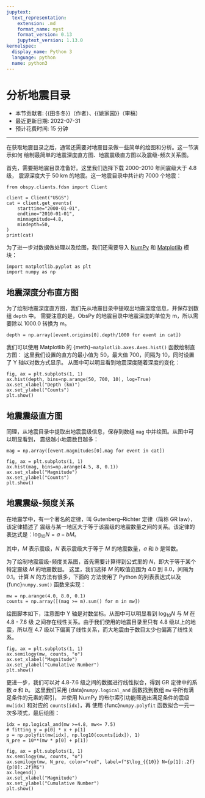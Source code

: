 ```yaml
---
jupytext:
  text_representation:
    extension: .md
    format_name: myst
    format_version: 0.13
    jupytext_version: 1.13.0
kernelspec:
  display_name: Python 3
  language: python
  name: python3
---
```


# 分析地震目录

- 本节贡献者: {{田冬冬}}（作者）、{{姚家园}}（审稿）
- 最近更新日期: 2022-07-31
- 预计花费时间: 15 分钟

---

在获取地震目录之后，通常还需要对地震目录做一些简单的绘图和分析。这一节演示如何
绘制最简单的地震深度直方图、地震震级直方图以及震级-频次关系图。

首先，需要把地震目录准备好。这里我们选择下载 2000–2010 年间震级大于 4.8 级，
震源深度大于 50 km 的地震。这一地震目录中共计约 7000 个地震：
```{code-cell} ipython3
from obspy.clients.fdsn import Client

client = Client("USGS")
cat = client.get_events(
    starttime="2000-01-01",
    endtime="2010-01-01",
    minmagnitude=4.8,
    mindepth=50,
)
print(cat)
```

为了进一步对数据做处理以及绘图，我们还需要导入 [NumPy](https://numpy.org/)
和 [Matplotlib](https://matplotlib.org/) 模块：
```{code-cell} ipython3
import matplotlib.pyplot as plt
import numpy as np
```

## 地震深度分布直方图

为了绘制地震深度直方图，我们先从地震目录中提取出地震深度信息，并保存到数组 `depth` 中。
需要注意的是，ObsPy 的地震目录中地震深度的单位为 m，所以需要除以 1000.0 转换为 m。

```{code-cell} ipython3
depth = np.array([event.origins[0].depth/1000 for event in cat])
```

我们可以使用 Matplotlib 的 {meth}`~matplotlib.axes.Axes.hist()` 函数绘制直方图：
这里我们设置的直方的最小值为 50，最大值 700，间隔为 10，同时设置了 Y 轴以对数方式显示。
从图中可以明显看到地震深度随着深度的变化：
```{code-cell} ipython3
fig, ax = plt.subplots(1, 1)
ax.hist(depth, bins=np.arange(50, 700, 10), log=True)
ax.set_xlabel("Depth (km)")
ax.set_ylabel("Counts")
plt.show()
```

## 地震震级直方图

同理，从地震目录中提取出地震震级信息，保存到数组 `mag` 中并绘图。从图中可以明显看到，
震级越小地震数目越多：

```{code-cell} ipython3
mag = np.array([event.magnitudes[0].mag for event in cat])

fig, ax = plt.subplots(1, 1)
ax.hist(mag, bins=np.arange(4.5, 8, 0.1))
ax.set_xlabel("Magnitude")
ax.set_ylabel("Counts")
plt.show()
```

## 地震震级-频度关系

在地震学中，有一个著名的定律，叫 Gutenberg–Richter 定律（简称 GR law），该定律描述了
震级与某一地区大于等于该震级的地震数量之间的关系。该定律的表达式是：$\log_{10} N = a - b M$。

其中，$M$ 表示震级，$N$ 表示震级大于等于 $M$ 的地震数量，$a$ 和 $b$ 是常数。

为了绘制地震震级-频度关系图，首先需要计算得到公式里的 $N$，即大于等于某个特定震级 $M$ 的地震数目。
这里，我们选择 $M$ 的取值范围为 4.0 到 8.0，间隔为 0.1。计算 $N$ 的方法有很多，下面的
方法使用了 Python 的列表表达式以及 {func}`numpy.sum()` 函数来实现：
```{code-cell} ipython3
mw = np.arange(4.0, 8.0, 0.1)
counts = np.array([(mag >= m).sum() for m in mw])
```

绘图脚本如下，注意图中 Y 轴是对数坐标。从图中可以明显看到 $\log_{10}N$ 与 $M$ 在 4.8 - 7.6 级
之间存在线性关系。由于我们使用的地震目录里只有 4.8 级以上的地震，所以在 4.7 级以下偏离了线性关系，而大地震由于数目太少也偏离了线性关系。
```{code-cell} ipython3
fig, ax = plt.subplots(1, 1)
ax.semilogy(mw, counts, "o")
ax.set_xlabel("Magnitude")
ax.set_ylabel("Cumulative Number")
plt.show()
```

更进一步，我们可以对 4.8-7.6 级之间的数据进行线性拟合，得到 GR 定律中的系数 $a$ 和 $b$。
这里我们采用 {data}`numpy.logical_and` 函数找到数组 `mw` 中所有满足条件的元素的索引，
并使用 NumPy 的布尔索引功能筛选出满足条件的震级 `mw[idx]` 和对应的 `counts[idx]`，再
使用 {func}`numpy.polyfit` 函数拟合一元一次多项式，最后绘图：
```{code-cell} ipython3
idx = np.logical_and(mw >=4.8, mw<= 7.5)
# fitting y = p[0] * x + p[1]
p = np.polyfit(mw[idx], np.log10(counts[idx]), 1)
N_pre = 10**(mw * p[0] + p[1])

fig, ax = plt.subplots(1, 1)
ax.semilogy(mw, counts, "o")
ax.semilogy(mw, N_pre, color="red", label=f"$\log_{{10}} N={p[1]:.2f}{p[0]:.2f}M$")
ax.legend()
ax.set_xlabel("Magnitude")
ax.set_ylabel("Cumulative Number")
plt.show()
```
